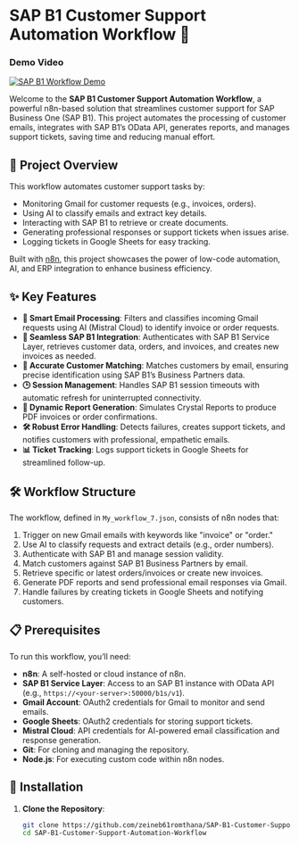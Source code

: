 # SAP B1 Customer Support Automation Workflow 🚀

### Demo Video
[<img src="https://via.placeholder.com/600x300.png?text=Watch+SAP+B1+Automation+Demo" alt="SAP B1 Workflow Demo" />](https://github.com/zeineb61romthana/SAP-B1-Customer-Support-Automation-Workflow/blob/main/ezgif.com-video-to-gif-converter.gif)

Welcome to the **SAP B1 Customer Support Automation Workflow**, a powerful n8n-based solution that streamlines customer support for SAP Business One (SAP B1). This project automates the processing of customer emails, integrates with SAP B1’s OData API, generates reports, and manages support tickets, saving time and reducing manual effort.

## 🌟 Project Overview

This workflow automates customer support tasks by:
- Monitoring Gmail for customer requests (e.g., invoices, orders).
- Using AI to classify emails and extract key details.
- Interacting with SAP B1 to retrieve or create documents.
- Generating professional responses or support tickets when issues arise.
- Logging tickets in Google Sheets for easy tracking.

Built with [n8n](https://n8n.io/), this project showcases the power of low-code automation, AI, and ERP integration to enhance business efficiency.

## ✨ Key Features

- **📧 Smart Email Processing**: Filters and classifies incoming Gmail requests using AI (Mistral Cloud) to identify invoice or order requests.
- **🔄 Seamless SAP B1 Integration**: Authenticates with SAP B1 Service Layer, retrieves customer data, orders, and invoices, and creates new invoices as needed.
- **🤝 Accurate Customer Matching**: Matches customers by email, ensuring precise identification using SAP B1’s Business Partners data.
- **🕒 Session Management**: Handles SAP B1 session timeouts with automatic refresh for uninterrupted connectivity.
- **📄 Dynamic Report Generation**: Simulates Crystal Reports to produce PDF invoices or order confirmations.
- **🛠️ Robust Error Handling**: Detects failures, creates support tickets, and notifies customers with professional, empathetic emails.
- **📊 Ticket Tracking**: Logs support tickets in Google Sheets for streamlined follow-up.

## 🛠️ Workflow Structure

The workflow, defined in `My_workflow_7.json`, consists of n8n nodes that:
1. Trigger on new Gmail emails with keywords like "invoice" or "order."
2. Use AI to classify requests and extract details (e.g., order numbers).
3. Authenticate with SAP B1 and manage session validity.
4. Match customers against SAP B1 Business Partners by email.
5. Retrieve specific or latest orders/invoices or create new invoices.
6. Generate PDF reports and send professional email responses via Gmail.
7. Handle failures by creating tickets in Google Sheets and notifying customers.


## 📋 Prerequisites

To run this workflow, you’ll need:
- **n8n**: A self-hosted or cloud instance of n8n.
- **SAP B1 Service Layer**: Access to an SAP B1 instance with OData API (e.g., `https://<your-server>:50000/b1s/v1`).
- **Gmail Account**: OAuth2 credentials for Gmail to monitor and send emails.
- **Google Sheets**: OAuth2 credentials for storing support tickets.
- **Mistral Cloud**: API credentials for AI-powered email classification and response generation.
- **Git**: For cloning and managing the repository.
- **Node.js**: For executing custom code within n8n nodes.

## 🚀 Installation

1. **Clone the Repository**:
   ```bash
   git clone https://github.com/zeineb61romthana/SAP-B1-Customer-Support-Automation-Workflow.git
   cd SAP-B1-Customer-Support-Automation-Workflow
